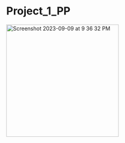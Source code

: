 # Project_1_PP

<img width="299" alt="Screenshot 2023-09-09 at 9 36 32 PM" src="https://github.com/hyungjin0105/Project_1_PP/assets/122345011/ed8cfbae-e2fe-495b-9df9-27b77a79b376">
